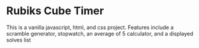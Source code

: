 # Rubiks Cube Timer
This is a vanilla javascript, html, and css project.
Features include a scramble generator, stopwatch, an average of 5 calculator, and a displayed solves list

